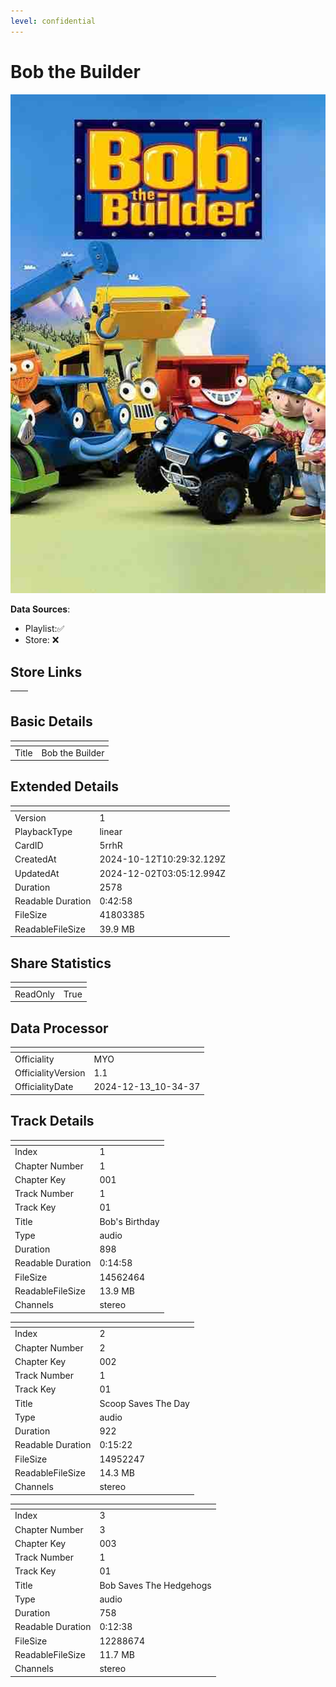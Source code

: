 ```yaml
---
level: confidential
---
```

# Bob the Builder

![card_[5rrhR].png](../../img/cards/card_[5rrhR].png)

**Data Sources**: 

- Playlist:✅
- Store: ❌


## Store Links

| <!-- --> | <!-- --> |
| - | - |


## Basic Details

| <!-- --> | <!-- --> |
| - | - |
| Title | Bob the Builder |


## Extended Details

| <!-- --> | <!-- --> |
| - | - |
| Version | 1 |
| PlaybackType | linear |
| CardID | 5rrhR |
| CreatedAt | 2024-10-12T10:29:32.129Z |
| UpdatedAt | 2024-12-02T03:05:12.994Z |
| Duration | 2578 |
| Readable Duration | 0:42:58 |
| FileSize | 41803385 |
| ReadableFileSize | 39.9 MB |


## Share Statistics

| <!-- --> | <!-- --> |
| - | - |
| ReadOnly | True |


## Data Processor

| <!-- --> | <!-- --> |
| - | - |
| Officiality | MYO
| OfficialityVersion | 1.1
| OfficialityDate | 2024-12-13_10-34-37


## Track Details

| <!-- --> | <!-- --> |
| - | - |
| Index | 1 |
| Chapter Number | 1 |
| Chapter Key | 001 |
| Track Number | 1 |
| Track Key | 01 |
| Title | Bob's Birthday |
| Type | audio |
| Duration | 898 |
| Readable Duration | 0:14:58 |
| FileSize | 14562464 |
| ReadableFileSize | 13.9 MB |
| Channels | stereo |

| <!-- --> | <!-- --> |
| - | - |
| Index | 2 |
| Chapter Number | 2 |
| Chapter Key | 002 |
| Track Number | 1 |
| Track Key | 01 |
| Title | Scoop Saves The Day |
| Type | audio |
| Duration | 922 |
| Readable Duration | 0:15:22 |
| FileSize | 14952247 |
| ReadableFileSize | 14.3 MB |
| Channels | stereo |

| <!-- --> | <!-- --> |
| - | - |
| Index | 3 |
| Chapter Number | 3 |
| Chapter Key | 003 |
| Track Number | 1 |
| Track Key | 01 |
| Title | Bob Saves The Hedgehogs |
| Type | audio |
| Duration | 758 |
| Readable Duration | 0:12:38 |
| FileSize | 12288674 |
| ReadableFileSize | 11.7 MB |
| Channels | stereo |

